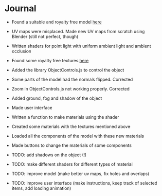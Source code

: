 # Journal

- Found a suitable and royalty free model [here](https://www.cgtrader.com)
- UV maps were misplaced. Made new UV maps from scratch using Blender (still not perfect, though)
- Written shaders for point light with uniform ambient light and ambient occlusion
- Found some royalty free textures [here](https://3dtextures.me)
- Added the library ObjectControls.js to control the object
- Some parts of the model had the normals flipped. Corrected
- Zoom in ObjectControls.js not working properly. Corrected
- Added ground, fog and shadow of the object
- Made user interface
- Written a function to make materials using the shader
- Created some materials with the textures mentioned above
- Loaded all the components of the model with these new materials
- Made buttons to change the materials of some components

- TODO: add shadows on the object (!)
- TODO: make different shaders for different types of material
- TODO: improve model (make better uv maps, fix holes and overlaps)
- TODO: improve user interface (make instructions, keep track of selected items, add loading animation)
